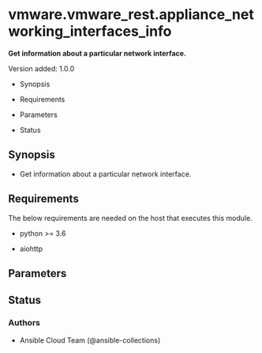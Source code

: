 # vmware.vmware_rest.appliance_networking_interfaces_info

**Get information about a particular network interface.**

Version added: 1.0.0


* Synopsis


* Requirements


* Parameters


* Status

## Synopsis


* Get information about a particular network interface.

## Requirements

The below requirements are needed on the host that executes this
module.


* python >= 3.6


* aiohttp

## Parameters

## Status

### Authors


* Ansible Cloud Team (@ansible-collections)
